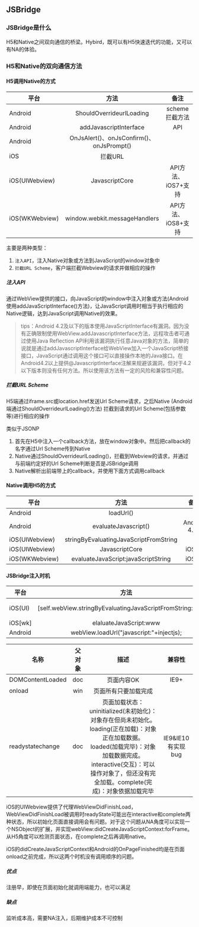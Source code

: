 ## JSBridge 

### JSBridge是什么

H5和Native之间双向通信的桥梁。Hybird，既可以有H5快速迭代的功能，又可以有NA的体验。

### H5和Native的双向通信方法

#### H5调用Native的方式

|平台|方法|备注|
---|:--:|:---:
|Android|ShouldOverrideurlLoading|scheme拦截方法|
|Android|addJavascriptInterface|API|
|Android|OnJsAlert()、onJsConfirm()、onJsPrompt()||
|iOS|拦截URL||
|iOS(UIWebview)|JavascriptCore|API方法、iOS7+支持|
|iOS(WKWebview)|window.webkit.messageHandlers|API方法、iOS8+支持|

主要是两种类型：

1. `注入API`，注入Native对象或方法到JavaScript的window对象中
2. `拦截URL Scheme`，客户端拦截Webview的请求并做相应的操作

##### 注入API

通过WebView提供的接口，向JavaScript的window中注入对象或方法(Android使用addJavaScriptInterface()方法)，让JavaScript调用时相当于执行相应的Native逻辑，达到JavaScript调用Native的效果。

> tips：Android 4.2及以下的版本使用JavaScriptInterface有漏洞。因为没有正确限制使用WebView.addJavascriptInterface方法，远程攻击者可通过使用Java Reflection API利用该漏洞执行任意Java对象的方法，简单的说就是通过addJavascriptInterface给WebView加入一个JavaScript桥接接口，JavaScript通过调用这个接口可以直接操作本地的Java接口。在Android4.2以上提供@JavascriptInterface注解来规避该漏洞，但对于4.2以下版本则没有任何方法。所以使用该方法有一定的风险和兼容性问题。


##### 拦截URL Scheme

H5端通过iframe.src或location.href发送Url Scheme请求，之后Native (Android端通过ShouldOverrideurlLoading()方法) 拦截到请求的Url Scheme(包括参数等)进行相应的操作

类似于JSONP

1. 首先在H5中注入一个callback方法，放在window对象中。然后把callback的名字通过Url Scheme传到Native
2. Native通过ShouldOverrideurlLoading()，拦截到Webview的请求，并通过与前端约定好的Url Scheme判断是否是JSBridge调用
3. Native解析出前端带上的callback，并使用下面方式调用callback

#### Native调用H5的方式

|平台|方法|备注|
---|:--:|:---:
|Android|loadUrl()||
|Android|evaluateJavascript()|Android 4.4+|
|iOS(UIWebview)|stringByEvaluatingJavaScriptFromString||
|iOS(UIWebview)|JavascriptCore|iOS7+|
|iOS(WKWebview)|evaluateJavaScript:javaScriptString|iOS8+|

#### JSBridge注入时机

|平台|方法|时机|
---|:--:|:---:
|iOS(UI)|[self.webView.stringByEvaluatingJavaScriptFromString:injectjs]|webViewDidFinishLoad(会有时机问题)|
|iOS[wk]|elaluateJavaScript:www|didCreateJavaScriptContext|
|Android|webView.loadUrl("javascript:"+injectjs);|onPageFinished|

|名称|父对象|描述|兼容性|
---|:--:|:---:|:---:
|DOMContentLoaded|doc|页面内容OK|IE9+|
|onload|win|页面所有只要加载完成||
|readystatechange|doc|页面加载状态：uninitialized(未初始化)：对象存在但尚未初始化。loading(正在加载)：对象正在加载数据。loaded(加载完毕)：对象加载数据完成。interactive(交互)：可以操作对象了，但还没有完全加载。complete(完成)：对象依据加载完毕|IE9&IE10有实现bug|

iOS的UIWebview提供了代理WebViewDidFinishLoad，WebViewDidFinishLoad被调用时readyState可能出在interactive和complete两种状态，所以初始化页面直接调用会有问题。对于这个问题从NA角度可以实现一个NSObject的扩展，并实现webView:didCreateJavaScriptContext:forFrame。从H5角度可以检测页面状态，在complete之后再调用native。

iOS的didCreateJavaScriptContext和Android的OnPageFinished均是在页面onload之前完成，所以这两个时机没有调用顺序的问题。

##### 优点

注册早，即使在页面初始化就调用端能力，也可以满足

##### 缺点

监听成本高，需要NA注入，后期维护成本不可控制
